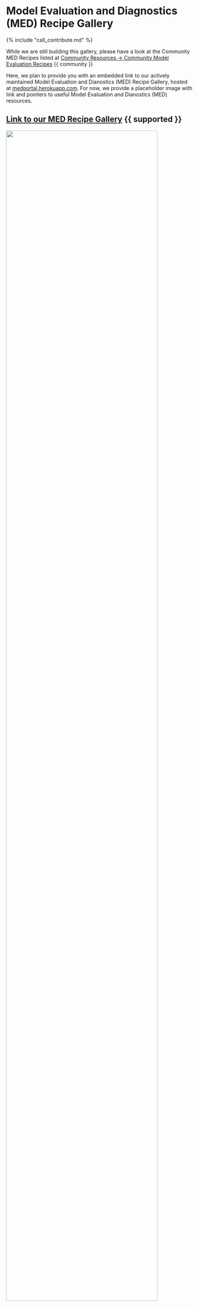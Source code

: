 # Model Evaluation and Diagnostics (MED) Recipe Gallery

{% include "call_contribute.md" %}

While we are still building this gallery, please have a look at the Community MED Recipes listed at <a href="../community_resources/community_med_recipes.md">Community Resources -> Community Model Evaluation Recipes</a> {{ community }}

Here, we plan to provide you with an embedded link to our actively maintained Model Evaluation and Dianostics (MED) Recipe Gallery, hosted at [medportal.herokuapp.com](https://medportal.herokuapp.com/models/published). For now, we provide a placeholder image with link and pointers to useful Model Evaluation and Dianostics (MED) resources.

## <div class="center-icons"> <a href="https://medportal.herokuapp.com/models/published">Link to our MED Recipe Gallery</a> {{ supported }} </div>

<a href="https://medportal.herokuapp.com/models/published">
    <img align="center" width="90%" src="../../assets/model_evaluation/model_evaluation_recipe_gallery_placeholder.jpg"></img>
</a>